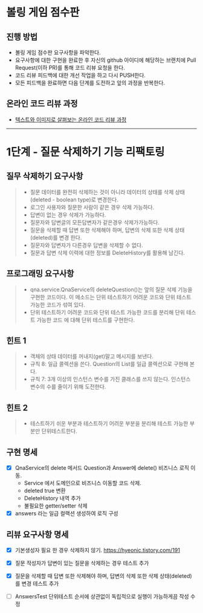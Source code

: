 # 볼링 게임 점수판
## 진행 방법
* 볼링 게임 점수판 요구사항을 파악한다.
* 요구사항에 대한 구현을 완료한 후 자신의 github 아이디에 해당하는 브랜치에 Pull Request(이하 PR)를 통해 코드 리뷰 요청을 한다.
* 코드 리뷰 피드백에 대한 개선 작업을 하고 다시 PUSH한다.
* 모든 피드백을 완료하면 다음 단계를 도전하고 앞의 과정을 반복한다.

## 온라인 코드 리뷰 과정
* [텍스트와 이미지로 살펴보는 온라인 코드 리뷰 과정](https://github.com/next-step/nextstep-docs/tree/master/codereview)

---
# 1단계 - 질문 삭제하기 기능 리팩토링

## 질무 삭제하기 요구사항
> - 질문 데이터를 완전히 삭제하는 것이 아니라 데이터의 상태를 삭제 상태(deleted - boolean type)로 변경한다.
> - 로그인 사용자와 질문한 사람이 같은 경우 삭제 가능하다.
> - 답변이 없는 경우 삭제가 가능하다.
> - 질문자와 답변글의 모든답변자가 같은경우 삭제가가능하다.
> - 질문을 삭제할 때 답변 또한 삭제해야 하며, 답변의 삭제 또한 삭제 상태(deleted)를 변경 한다.
> - 질문자와 답변자가 다른경우 답변을 삭제할 수 없다.
> - 질문과 답변 삭제 이력에 대한 정보를 DeleteHistory를 활용해 남긴다.

## 프로그래밍 요구사항
> - qna.service.QnaService의 deleteQuestion()는 앞의 질문 삭제 기능을 구현한 코드이다. 이 메소드는 단위 테스트하기 어려운 코드와 단위 테스트 가능한 코드가 섞여 있다.
> - 단위 테스트하기 어려운 코드와 단위 테스트 가능한 코드를 분리해 단위 테스트 가능한 코드 에 대해 단위 테스트를 구현한다.

## 힌트 1
> - 객체의 상태 데이터를 꺼내지(get)말고 메시지를 보낸다.
> - 규칙 8: 일급 콜렉션을 쓴다. 
  Question의 List를 일급 콜렉션으로 구현해 본다.
> - 규칙 7: 3개 이상의 인스턴스 변수를 가진 클래스를 쓰지 않는다.
  인스턴스 변수의 수를 줄이기 위해 도전한다.

## 힌트 2
> - 테스트하기 쉬운 부분과 테스트하기 어려운 부분을 분리해 테스트 가능한 부분만 단위테스트한다.

## 구현 명세
- [x] QnaService의 delete 메서드 Question과 Answer에 delete() 비즈니스 로직 이동.
  - Service 에서 도메인으로 비즈니스 이동할 코드 삭제. 
  - deleted true 변환
  - DeleteHistory 내역 추가
  - 불필요한 getter/setter 삭제
- [x] answers 라는 일급 컬랙션 생성하여 로직 구성

## 리뷰 요구사항 명세
- [x] 기본생성자 필요 한 경우 삭제하지 않기. https://hyeonic.tistory.com/191
- [x] 질문 작성자가 답변이 있는 질문을 삭제하는 경우 테스트 추가
- [x] 질문을 삭제할 때 답변 또한 삭제해야 하며, 답변의 삭제 또한 삭제 상태(deleted)를 변경 테스트 추가
- [ ] AnswersTest 단위테스트 순서에 상관없이 독립적으로 실행이 가능하게끔 작성 수정

